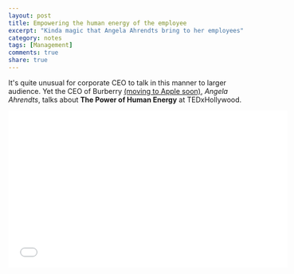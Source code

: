 ```yaml
---
layout: post
title: Empowering the human energy of the employee
excerpt: "Kinda magic that Angela Ahrendts bring to her employees"
category: notes
tags: [Management]
comments: true
share: true
---
```


It's quite unusual for corporate CEO to talk in this manner to larger audience. Yet the CEO of Burberry [(moving to Apple soon)](http://www.bloomberg.com/news/2013-10-15/burberry-says-bailey-to-become-ceo-as-ahrendts-leaves-for-apple.html), _Angela Ahrendts_, talks about __The Power of Human Energy__ at TEDxHollywood.

<!--more-->

<iframe width="560" height="315" src="//www.youtube.com/embed/mZNlN31hS78" frameborder="0" allowfullscreen></iframe>
